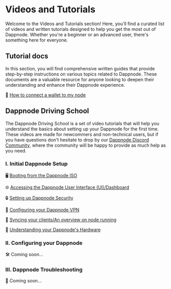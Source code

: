 # Videos and Tutorials

Welcome to the Videos and Tutorials section! Here, you'll find a curated list of videos and written tutorials designed to help you get the most out of Dappnode. Whether you're a beginner or an advanced user, there's something here for everyone.

## Tutorial docs

In this section, you will find comprehensive written guides that provide step-by-step instructions on various topics related to Dappnode. These documents are a valuable resource for anyone looking to deepen their understanding and enhance their Dappnode experience.

🔗 [How to connect a wallet to my node](/user/videos-and-tutorials/connect-node.md)

## Dappnode Driving School

The Dappnode Driving School is a set of video tutorials that will help you understand the basics about setting up your Dappnode for the first time. These videos are made for newcommers and non-technical users, but if you have questions don't hesitate to drop by our [Dappnode Discord Community](https://discord.gg/dappnode), where the community will be happy to provide as much help as you need.

### I. Initial Dappnode Setup

🖥️ [Booting from the Dappnode ISO](https://youtu.be/lh5hADm1Iuk)

🌐 [Accessing the Dappnode User Interface (UI)/Dashboard](https://youtu.be/Z1uDv_J7wlg)

🔒 [Setting up Dappnode Security](https://youtu.be/TZUK39yiZ30)

🔗 [Configuring your Dappnode VPN](https://youtu.be/qB0sMaNpXpU)

🔄 [Syncing your clients/An overview on node running](https://youtu.be/zJowD3X-MUc)

💾 [Understanding your Dappnode's Hardware](https://youtu.be/1GW-GbGKs7o)

### II. Configuring your Dappnode

🛠️ Coming soon...

### III. Dappnode Troubleshooting

🔧 Coming soon...
